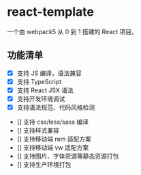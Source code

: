 # react-template

一个由 webpack5 从 0 到 1 搭建的 React 项目。

## 功能清单

- [x] 支持 JS 编译，语法兼容
- [x] 支持 TypeScript
- [x] 支持 React JSX 语法
- [x] 支持开发环境调试
- [x] 支持语法规范、代码风格检测
- [] 支持 css/less/sass 编译
- [] 支持样式兼容
- [] 支持移动端 rem 适配方案
- [] 支持移动端 vw 适配方案
- [] 支持图片、字体资源等静态资源打包
- [] 支持生产环境打包
